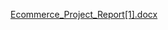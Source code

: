 [Ecommerce_Project_Report[1].docx](https://github.com/user-attachments/files/19942420/Ecommerce_Project_Report.1.docx)
